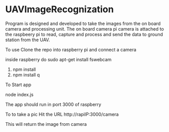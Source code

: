# UAVImageRecognization

Program is designed and developed to take the images from the on board camera and processing unit.
The on board camera pi camera is attached to the raspbeery pi to read, capture and process and send the data to ground station from the UAV.

To use
Clone the repo into raspberry pi and connect a camera

inside raspberry do
sudo apt-get install fswebcam

1. npm install
2. npm install q

To Start app

node index.js 

The app should run in port 3000 of raspberry

To to take a pic 
Hit the URL 
http://rapiIP:3000/camera

This will return the image from camera 


